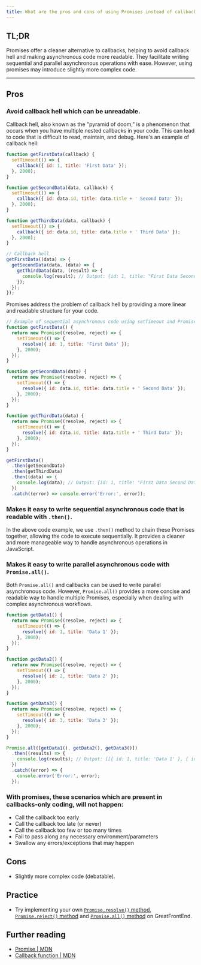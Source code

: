 ```yaml
---
title: What are the pros and cons of using Promises instead of callbacks in JavaScript?
---
```


## TL;DR

Promises offer a cleaner alternative to callbacks, helping to avoid callback hell and making asynchronous code more readable. They facilitate writing sequential and parallel asynchronous operations with ease. However, using promises may introduce slightly more complex code.

---

## Pros

### Avoid callback hell which can be unreadable.

Callback hell, also known as the "pyramid of doom," is a phenomenon that occurs when you have multiple nested callbacks in your code. This can lead to code that is difficult to read, maintain, and debug. Here's an example of callback hell:

```js
function getFirstData(callback) {
  setTimeout(() => {
    callback({ id: 1, title: 'First Data' });
  }, 2000);
}

function getSecondData(data, callback) {
  setTimeout(() => {
    callback({ id: data.id, title: data.title + ' Second Data' });
  }, 2000);
}

function getThirdData(data, callback) {
  setTimeout(() => {
    callback({ id: data.id, title: data.title + ' Third Data' });
  }, 2000);
}

// Callback hell
getFirstData((data) => {
  getSecondData(data, (data) => {
    getThirdData(data, (result) => {
      console.log(result); // Output: {id: 1, title: "First Data Second Data Third Data"}
    });
  });
});
```

Promises address the problem of callback hell by providing a more linear and readable structure for your code.

```js
// Example of sequential asynchronous code using setTimeout and Promises
function getFirstData() {
  return new Promise((resolve, reject) => {
    setTimeout(() => {
      resolve({ id: 1, title: 'First Data' });
    }, 2000);
  });
}

function getSecondData(data) {
  return new Promise((resolve, reject) => {
    setTimeout(() => {
      resolve({ id: data.id, title: data.title + ' Second Data' });
    }, 2000);
  });
}

function getThirdData(data) {
  return new Promise((resolve, reject) => {
    setTimeout(() => {
      resolve({ id: data.id, title: data.title + ' Third Data' });
    }, 2000);
  });
}

getFirstData()
  .then(getSecondData)
  .then(getThirdData)
  .then((data) => {
    console.log(data); // Output: {id: 1, title: "First Data Second Data Third Data"}
  })
  .catch((error) => console.error('Error:', error));
```

### Makes it easy to write sequential asynchronous code that is readable with `.then()`.

In the above code example, we use `.then()` method to chain these Promises together, allowing the code to execute sequentially. It provides a cleaner and more manageable way to handle asynchronous operations in JavaScript.

### Makes it easy to write parallel asynchronous code with `Promise.all()`.

Both `Promise.all()` and callbacks can be used to write parallel asynchronous code. However, `Promise.all()` provides a more concise and readable way to handle multiple Promises, especially when dealing with complex asynchronous workflows.

```js
function getData1() {
  return new Promise((resolve, reject) => {
    setTimeout(() => {
      resolve({ id: 1, title: 'Data 1' });
    }, 2000);
  });
}

function getData2() {
  return new Promise((resolve, reject) => {
    setTimeout(() => {
      resolve({ id: 2, title: 'Data 2' });
    }, 2000);
  });
}

function getData3() {
  return new Promise((resolve, reject) => {
    setTimeout(() => {
      resolve({ id: 3, title: 'Data 3' });
    }, 2000);
  });
}

Promise.all([getData1(), getData2(), getData3()])
  .then((results) => {
    console.log(results); // Output: [[{ id: 1, title: 'Data 1' }, { id: 2, title: 'Data 2' }, { id: 3, title: 'Data 3' }]
  })
  .catch((error) => {
    console.error('Error:', error);
  });
```

### With promises, these scenarios which are present in callbacks-only coding, will not happen:

- Call the callback too early
- Call the callback too late (or never)
- Call the callback too few or too many times
- Fail to pass along any necessary environment/parameters
- Swallow any errors/exceptions that may happen

## Cons

- Slightly more complex code (debatable).

## Practice

- Try implementing your own [`Promise.resolve()` method](/questions/javascript/promise-resolve), [`Promise.reject()` method](/questions/javascript/promise-reject) and [`Promise.all()` method](/questions/javascript/promise-all) on GreatFrontEnd.

## Further reading

- [Promise | MDN](https://developer.mozilla.org/en-US/docs/Web/JavaScript/Reference/Global_Objects/Promise)
- [Callback function | MDN](https://developer.mozilla.org/en-US/docs/Glossary/Callback_function)